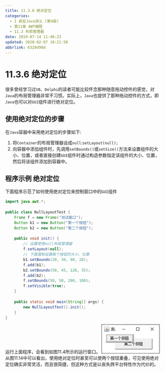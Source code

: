 ```yaml
---
title: 11.3.6 绝对定位
categories: 
  - 1 疯狂Java讲义 (第4版)
  - 第11章 AWT编程
  - 11.3 布局管理器
date: 2019-07-14 11:40:23
updated: 2020-02-07 10:21:50
abbrlink: 6329d99d
---
```

# 11.3.6 绝对定位
很多曾经学习过`VB`、`Delphi`的读者可能比较怀念那种随意拖动控件的感觉，对`Java`的布局管理器非常不习惯。实际上，`Java`也提供了那种拖动控件的方式，即`Java`也可以对`GUI`组件进行绝对定位。
## 使用绝对定位的步骤
在`Java`容器中采用绝对定位的步骤如下:
1. 将`Container`的布局管理器设成`null`:`setLayout(null);`
2. 向容器中添加组件时，先调用`setBounds()`或`setSize()`方法来设置组件的大小、位置，或者直接创建`GUI`组件时通过构造参数指定该组件的大小、位置，然后将该组件添加到容器中。

## 程序示例 绝对定位
下面程序示范了如何使用绝对定位来控制窗口中的`GUI`组件
```java
import java.awt.*;

public class NullLayoutTest {
    Frame f = new Frame("测试窗口");
    Button b1 = new Button("第一个按钮");
    Button b2 = new Button("第二个按钮");

    public void init() {
        // 设置使用null布局管理器
        f.setLayout(null);
        // 下面强制设置每个按钮的大小、位置
        b1.setBounds(20, 30, 90, 28);
        f.add(b1);
        b2.setBounds(50, 45, 120, 35);
        f.add(b2);
        f.setBounds(50, 50, 200, 100);
        f.setVisible(true);
    }

    public static void main(String[] args) {
        new NullLayoutTest().init();
    }
}
```
运行上面程序，会看到如图11.4所示的运行窗口。
![这里有一张图片](https://raw.githubusercontent.com/lanlan2017/images/master/CrazyJavaHandout4/Chapter11/11.3.6/1.png)
从图11.14中可以看出，使用绝对定位时甚至可以使两个按钮重叠，可见使用绝对定位确实非常灵活，而且很简捷，但这种方式是以丧失跨平台特性作为代价的。
<!-- CrazyJavaHandout4/Chapter11/11.3.6/ -->
